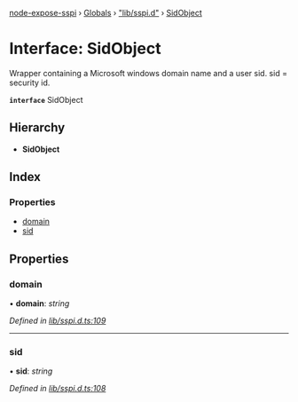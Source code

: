 [node-expose-sspi](../README.md) › [Globals](../globals.md) › ["lib/sspi.d"](../modules/_lib_sspi_d_.md) › [SidObject](_lib_sspi_d_.sidobject.md)

# Interface: SidObject

Wrapper containing a Microsoft windows domain name and a user sid.
sid = security id.

**`interface`** SidObject

## Hierarchy

* **SidObject**

## Index

### Properties

* [domain](_lib_sspi_d_.sidobject.md#domain)
* [sid](_lib_sspi_d_.sidobject.md#sid)

## Properties

###  domain

• **domain**: *string*

*Defined in [lib/sspi.d.ts:109](https://github.com/jlguenego/node-expose-sspi/blob/8286242/lib/sspi.d.ts#L109)*

___

###  sid

• **sid**: *string*

*Defined in [lib/sspi.d.ts:108](https://github.com/jlguenego/node-expose-sspi/blob/8286242/lib/sspi.d.ts#L108)*
